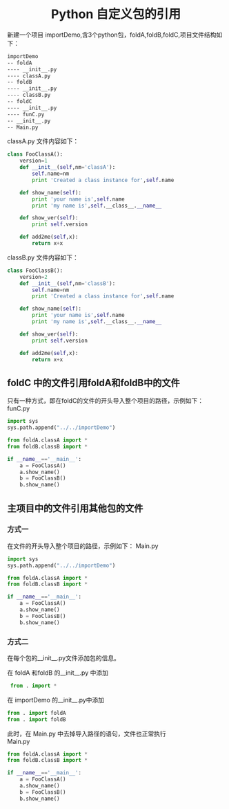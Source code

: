 <!--
---
title: "Python 自定义包的引用"    
author:     
date: February 26, 2018    

toc:    
  depth_from: 1    
  depth_to: 6    
  ordered: true    
---
-->
# <center>Python 自定义包的引用 </center>  


新建一个项目 importDemo,含3个python包，foldA,foldB,foldC,项目文件结构如下：   
```html
importDemo   
-- foldA
---- __init__.py
---- classA.py
-- foldB
---- __init__.py
---- classB.py
-- foldC
---- __init__.py
---- funC.py
-- __init__.py
-- Main.py
```

classA.py 文件内容如下：    
```python
class FooClassA():
    version=1
    def __init__(self,nm='classA'):
        self.name=nm
        print 'Created a class instance for',self.name

    def show_name(self):
        print 'your name is',self.name
        print 'my name is',self.__class__.__name__

    def show_ver(self):
        print self.version

    def add2me(self,x):
        return x+x
```

classB.py 文件内容如下：  
```python
class FooClassB():
    version=2
    def __init__(self,nm='classB'):
        self.name=nm
        print 'Created a class instance for',self.name

    def show_name(self):
        print 'your name is',self.name
        print 'my name is',self.__class__.__name__

    def show_ver(self):
        print self.version

    def add2me(self,x):
        return x+x
```

## foldC 中的文件引用foldA和foldB中的文件   
只有一种方式，即在foldC的文件的开头导入整个项目的路径，示例如下：    
funC.py 
```python
import sys
sys.path.append("../../importDemo")

from foldA.classA import *
from foldB.classB import *

if __name__=='__main__':
    a = FooClassA()
    a.show_name()
    b = FooClassB()
    b.show_name()
```  

## 主项目中的文件引用其他包的文件   

### 方式一   
在文件的开头导入整个项目的路径，示例如下：
Main.py
```python
import sys
sys.path.append("../../importDemo")

from foldA.classA import *
from foldB.classB import *

if __name__=='__main__':
    a = FooClassA()
    a.show_name()
    b = FooClassB()
    b.show_name()
```


### 方式二    
在每个包的__init__.py文件添加包的信息。

在 foldA 和foldB 的__init__.py 中添加
```python
 from . import *
``` 
在  importDemo 的__init__.py中添加
```python
from . import foldA
from . import foldB
```

此时，在 Main.py 中去掉导入路径的语句，文件也正常执行   
Main.py   
```python
from foldA.classA import *
from foldB.classB import *

if __name__=='__main__':
    a = FooClassA()
    a.show_name()
    b = FooClassB()
    b.show_name()
```